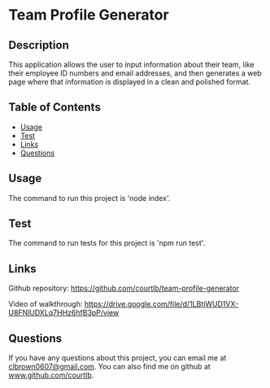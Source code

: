   # Team Profile Generator

  ## Description

  This application allows the user to input information about their team, like their employee ID numbers and email addresses, and then generates a web page where that information is displayed in a clean and polished format. 

  ## Table of Contents

  * [Usage](#usage)
  * [Test](#test)
  * [Links](#links)
  * [Questions](#questions)

  ## Usage

  The command to run this project is 'node index'.

  ## Test

  The command to run tests for this project is 'npm run test'.
  
  ## Links
  
  Github repository: https://github.com/courtlb/team-profile-generator 
  
  Video of walkthrough: https://drive.google.com/file/d/1LBtjWUD1VX-U8FNlUDXLq7HHz6hfB3pP/view 

  ## Questions

  If you have any questions about this project, you can email me at clbrown0607@gmail.com. You can also find me on github at www.github.com/courtlb.
